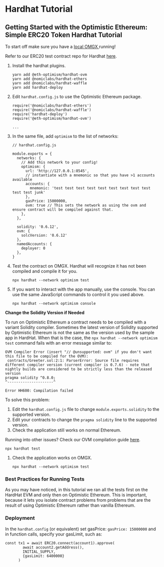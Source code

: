 # Hardhat Tutorial

## Getting Started with the Optimistic Ethereum: Simple ERC20 Token Hardhat Tutorial

To start off make sure you have a [local OMGX ](../local-omgx.md)running!

Refer to our ERC20 test contract repo for Hardhat [here](https://github.com/omgnetwork/optimism/blob/develop/examples/hardhat/contracts/ERC20.sol).

1. Install the hardhat plugins.

   ```text
   yarn add @eth-optimism/hardhat-ovm
   yarn add @nomiclabs/hardhat-ethers
   yarn add @nomiclabs/hardhat-waffle
   yarn add hardhat-deploy
   ```

2. Edit `hardhat.config.js` to use the Optimistic Ethereum package.

   ```text
   require('@nomiclabs/hardhat-ethers')
   require('@nomiclabs/hardhat-waffle')
   require('hardhat-deploy')
   require('@eth-optimism/hardhat-ovm')

   ...
   ```

3. In the same file, add `optimism` to the list of networks:

   ```text
   // hardhat.config.js

   module.exports = {
     networks: {
       // Add this network to your config!
       optimism: {
         url: 'http://127.0.0.1:8545',
         // instantiate with a mnemonic so that you have >1 accounts available
         accounts: {
           mnemonic: 'test test test test test test test test test test test junk'
         },
         gasPrice: 15000000,
         ovm: true // This sets the network as using the ovm and ensure contract will be compiled against that.
       },
     },
  
     solidity: '0.6.12',
     ovm: {
       solcVersion: '0.6.12'
     },
     namedAccounts: {
       deployer: 0
     },
   }
   ```

4. Test the contract on OMGX. Hardhat will recognize it has not been compiled and compile it for you.

   ```text
   npx hardhat --network optimism test
   ```

5. If you want to interact with the app manually, use the console. You can use the same JavaScript commands to control it you used above.

   ```text
   npx hardhat --network optimism console
   ```

**Change the Solidity Version if Needed**

To run on Optimistic Ethereum a contract needs to be compiled with a variant Solidity compiler. Sometimes the latest version of Solidity supported by Optimistic Ethereum is not the same as the version used by the sample app in HardHat. When that is the case, the `npx hardhat --network optimism test` command fails with an error message similar to:

```text
OVM Compiler Error (insert "// @unsupported: ovm" if you don't want this file to be compiled for the OVM):
 contracts/Greeter.sol:2:1: ParserError: Source file requires different compiler version (current compiler is 0.7.6) - note that nightly builds are considered to be strictly less than the released version
pragma solidity ^0.8.0;
^---------------------^

Error HH600: Compilation failed
```

To solve this problem:

1. Edit the `hardhat.config.js` file to change `module.exports.solidity` to the supported version.
2. Edit your contracts to change the `pragma solidity` line to the supported version.
3. Check the application still works on normal Ethereum.

Running into other issues? Check our OVM compilation guide [here](compiling-ovm.md).

```text
npx hardhat test
```

1. Check the application works on OMGX.

   ```text
   npx hardhat --network optimism test
   ```

### Best Practices for Running Tests

As you may have noticed, in this tutorial we ran all the tests first on the HardHat EVM and only then on Optimistic Ethereum. This is important, because it lets you isolate contract problems from problems that are the result of using Optimistic Ethereum rather than vanilla Ethereum.

### Deployment

In the `hardhat.config` \(or equivalent\) set gasPrice: `gasPrice: 15000000` and in function calls, specify your gasLimit, such as:  


```text
const tx1 = await ERC20.connect(account1).approve(
        await account2.getAddress(),
        INITIAL_SUPPLY,
        {gasLimit: 6400000}
      )
```

### 

